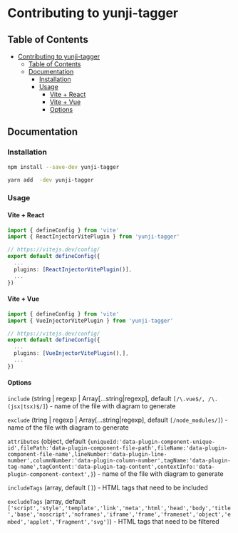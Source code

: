 # Contributing to yunji-tagger

## Table of Contents

- [Contributing to yunji-tagger](#contributing-to-yunji-tagger)
  - [Table of Contents](#table-of-contents)
  - [Documentation](#documentation)
    - [Installation](#installation)
    - [Usage](#usage)
      - [Vite + React](#vite--react)
      - [Vite + Vue](#vite--vue)
      - [Options](#options)



## Documentation

### Installation

```bash
npm install --save-dev yunji-tagger
```

```bash
yarn add  -dev yunji-tagger
```

### Usage

#### Vite + React

```ts
import { defineConfig } from 'vite'
import { ReactInjectorVitePlugin } from 'yunji-tagger'

// https://vitejs.dev/config/
export default defineConfig({
  ...
  plugins: [ReactInjectorVitePlugin()],
  ...
})
```

#### Vite + Vue

```ts
import { defineConfig } from 'vite'
import { VueInjectorVitePlugin } from 'yunji-tagger'

// https://vitejs.dev/config/
export default defineConfig({
  ...
  plugins: [VueInjectorVitePlugin(),],
  ...
})
```

####  Options

`include` (string | regexp | Array[...string|regexp], default `[/\.vue$/, /\.(jsx|tsx)$/]`) - name of the file with diagram to generate

`exclude` (tring | regexp | Array[...string|regexp], default `[/node_modules/]`) - name of the file with diagram to generate

`attributes` (object, default `{uniqueId:'data-plugin-component-unique-id',filePath:'data-plugin-component-file-path',fileName:'data-plugin-component-file-name',lineNumber:'data-plugin-line-number',columnNumber:'data-plugin-column-number',tagName:'data-plugin-tag-name',tagContent:'data-plugin-tag-content',contextInfo:'data-plugin-component-context',}`) - name of the file with diagram to generate

`includeTags` (array, default `[]`) - HTML tags that need to be included

`excludeTags` (array, default `['script','style','template','link','meta','html','head','body','title','base','noscript','noframes','iframe','frame','frameset','object','embed','applet','Fragment','svg']`) - HTML tags that need to be filtered
